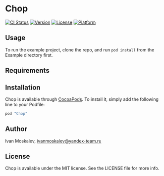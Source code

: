 # Chop

[![CI Status](https://travis-ci.org/ivanmoskalev/Chop.svg?branch=master)](https://travis-ci.org/ivanmoskalev/Chop)
[![Version](https://img.shields.io/cocoapods/v/Chop.svg?style=flat)](http://cocoapods.org/pods/Chop)
[![License](https://img.shields.io/cocoapods/l/Chop.svg?style=flat)](http://cocoapods.org/pods/Chop)
[![Platform](https://img.shields.io/cocoapods/p/Chop.svg?style=flat)](http://cocoapods.org/pods/Chop)

## Usage

To run the example project, clone the repo, and run `pod install` from the Example directory first.

## Requirements

## Installation

Chop is available through [CocoaPods](http://cocoapods.org). To install
it, simply add the following line to your Podfile:

```ruby
pod "Chop"
```

## Author

Ivan Moskalev, ivanmoskalev@yandex-team.ru

## License

Chop is available under the MIT license. See the LICENSE file for more info.

